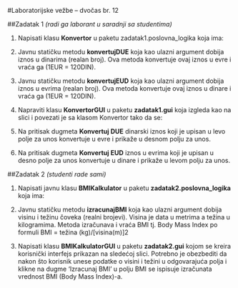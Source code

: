 #Laboratorijske vežbe – dvočas br. 12



##Zadatak 1
*(radi ga laborant u saradnji sa studentima)*

1. Napisati klasu **Konvertor** u paketu zadatak1.poslovna_logika koja ima:

2. Javnu statičku metodu **konvertujDUE** koja kao ulazni argument dobija iznos u dinarima (realan broj). Ova
metoda konvertuje ovaj iznos u evre i vraća ga (1EUR = 120DIN).

3. Javnu statičku metodu **konvertujEUD** koja kao ulazni argument dobija iznos u evrima (realan broj). Ova
metoda konvertuje ovaj iznos u dinare i vraća ga (1EUR = 120DIN).

4. Napraviti klasu **KonvertorGUI** u paketu **zadatak1.gui** koja izgleda kao na slici i povezati
je sa klasom Konvertor tako da se:

5. Na pritisak dugmeta **Konvertuj DUE** dinarski iznos koji je upisan u levo polje za unos konvertuje u evre i prikaže u desnom polju za unos. 

6. Na pritisak dugmeta **Konvertuj EUD** iznos u evrima koji je upisan u desno polje za unos konvertuje u dinare i prikaže u levom polju za unos.


##Zadatak 2
*(studenti rade sami)*

1. Napisati javnu klasu **BMIKalkulator** u paketu **zadatak2.poslovna_logika** koja ima:

2. Javnu statičku metodu **izracunajBMI** koja kao ulazni argument dobija visinu i težinu čoveka
(realni brojevi). Visina je data u metrima a težina u kilogramima. Metoda izračunava i vraća
BMI tj. Body Mass Index po formuli BMI = težina (kg)/[visina(m)]2

3. Napisati klasu **BMIKalkulatorGUI** u paketu **zadatak2.gui** kojom se kreira korisnički
interfejs prikazan na sledećoj slici. Potrebno je obezbediti da nakon što korisnik unese podatke o
visini i težini u odgovarajuća polja i klikne na dugme ‘Izracunaj BMI’ u polju BMI se ispisuje
izračunata vrednost BMI (Body Mass Index)-a.